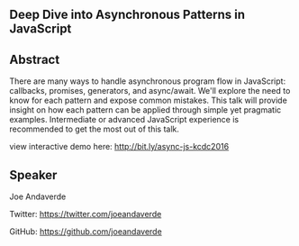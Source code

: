 ## Deep Dive into Asynchronous Patterns in JavaScript

## Abstract

There are many ways to handle asynchronous program flow in JavaScript: callbacks, promises, generators, and async/await. We'll explore the need to know for each pattern and expose common mistakes. This talk will provide insight on how each pattern can be applied through simple yet pragmatic examples. Intermediate or advanced JavaScript experience is recommended to get the most out of this talk.

view interactive demo here: http://bit.ly/async-js-kcdc2016

## Speaker

Joe Andaverde

Twitter: https://twitter.com/joeandaverde

GitHub: https://github.com/joeandaverde
